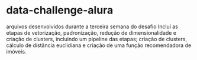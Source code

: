 # data-challenge-alura
arquivos desenvolvidos durante a terceira semana do desafio
Incluí as etapas de vetorização, padronização, redução de dimensionalidade e criação de clusters, incluindo um pipeline das etapas;
criação de clusters, cálculo de distância euclidiana e criação de uma função recomendadora de imóveis.
